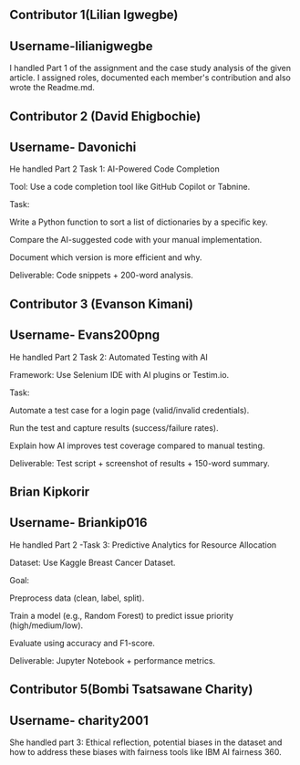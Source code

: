 ## Contributor 1(Lilian Igwegbe) 
## Username-lilianigwegbe

I handled Part 1 of the assignment and the case study analysis of the given article. I assigned roles, documented each member's contribution and also wrote the Readme.md.
   
## Contributor 2 (David Ehigbochie)
## Username- Davonichi
He handled Part 2 Task 1:
AI-Powered Code Completion

Tool: Use a code completion tool like GitHub Copilot or Tabnine.

Task:

Write a Python function to sort a list of dictionaries by a specific key.

Compare the AI-suggested code with your manual implementation.

Document which version is more efficient and why.

Deliverable: Code snippets + 200-word analysis.

## Contributor 3 (Evanson Kimani)
## Username- Evans200png 
He handled Part 2 Task 2:
Automated Testing with AI

Framework: Use Selenium IDE with AI plugins or Testim.io.

Task:

Automate a test case for a login page (valid/invalid credentials).

Run the test and capture results (success/failure rates).

Explain how AI improves test coverage compared to manual testing.

Deliverable: Test script + screenshot of results + 150-word summary.

## Brian Kipkorir
## Username- Briankip016

He handled Part 2 -Task 3: 
Predictive Analytics for Resource Allocation

Dataset: Use Kaggle Breast Cancer Dataset.

Goal:

Preprocess data (clean, label, split).

Train a model (e.g., Random Forest) to predict issue priority (high/medium/low).

Evaluate using accuracy and F1-score.

Deliverable: Jupyter Notebook + performance metrics.

## Contributor 5(Bombi Tsatsawane Charity) 
## Username- charity2001

She handled part 3: 
Ethical reflection, potential biases in the dataset and how to address these biases with fairness tools like IBM AI fairness 360.